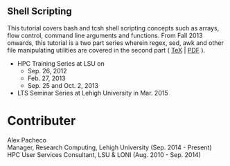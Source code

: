 ## Shell Scripting
This tutorial covers bash and tcsh shell scripting concepts such as arrays, flow control, 
command line arguments and functions. From Fall 2013 onwards, this tutorial is a two part 
series wherein regex, sed, awk and other file manipulating utilities are covered in the 
second part
( [TeX](Shell-Scripting.tex) | [PDF](Shell-Scripting.pdf) ).

  * HPC Training Series at LSU on
    + Sep. 26, 2012 
    + Feb. 27, 2013
    + Sep. 25 and Oct. 2, 2013  
  * LTS Seminar Series at Lehigh University in Mar. 2015

# Contributer
Alex Pacheco  
 Manager, Research Computing, Lehigh University (Sep. 2014 - Present)  
 HPC User Services Consultant, LSU & LONI (Aug. 2010 - Sep. 2014)  


